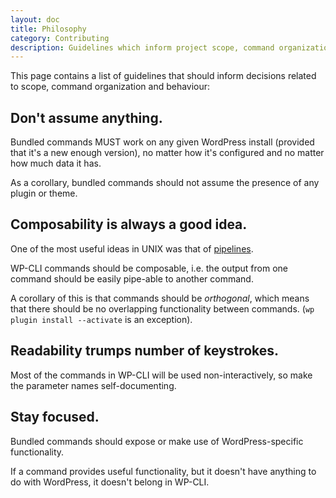 ```yaml
---
layout: doc
title: Philosophy
category: Contributing
description: Guidelines which inform project scope, command organization, and behavior.
---
```


This page contains a list of guidelines that should inform decisions related to scope, command organization and behaviour:

## Don't assume anything.

Bundled commands MUST work on any given WordPress install (provided that it's a new enough version), no matter how it's configured and no matter how much data it has.

As a corollary, bundled commands should not assume the presence of any plugin or theme.

## Composability is always a good idea.

One of the most useful ideas in UNIX was that of [pipelines](http://en.wikipedia.org/wiki/Pipeline_%28Unix%29).

WP-CLI commands should be composable, i.e. the output from one command should be easily pipe-able to another command.

A corollary of this is that commands should be _orthogonal_, which means that there should be no overlapping functionality between commands. (`wp plugin install --activate` is an exception).

## Readability trumps number of keystrokes.

Most of the commands in WP-CLI will be used non-interactively, so make the parameter names self-documenting.

## Stay focused.

Bundled commands should expose or make use of WordPress-specific functionality.

If a command provides useful functionality, but it doesn't have anything to do with WordPress, it doesn't belong in WP-CLI.
